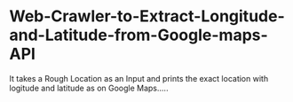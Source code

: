 # Web-Crawler-to-Extract-Longitude-and-Latitude-from-Google-maps-API

It takes a Rough Location as an Input and prints the exact location with logitude and latitude as on Google Maps.....
